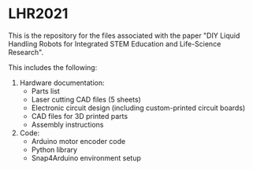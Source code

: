 # LHR2021
This is the repository for the files associated with the paper "DIY Liquid Handling Robots for Integrated STEM Education and Life-Science Research".

This includes the following:
1. Hardware documentation:
    - Parts list
    - Laser cutting CAD files (5 sheets)
    - Electronic circuit design (including custom-printed circuit boards)
    - CAD files for 3D printed parts
    - Assembly instructions
2. Code:
    - Arduino motor encoder code
    - Python library
    - Snap4Arduino environment setup

